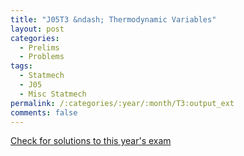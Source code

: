 ```yaml
---
title: "J05T3 &ndash; Thermodynamic Variables"
layout: post
categories:
  - Prelims
  - Problems
tags:
  - Statmech
  - J05
  - Misc Statmech
permalink: /:categories/:year/:month/T3:output_ext
comments: false
---
```

<object data="2005J3T.pdf" type="application/pdf" width="100%" height="500"></object>
<div class="message"><a href='https://princetonprelim.com/prelim/14/'>Check for solutions to this year's exam</a></div>